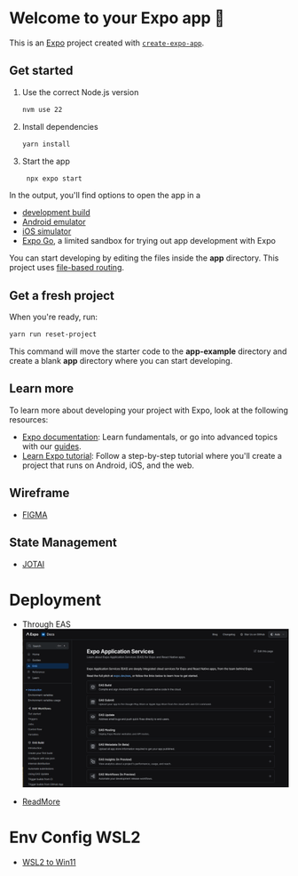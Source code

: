 # Welcome to your Expo app 👋

This is an [Expo](https://expo.dev) project created with [`create-expo-app`](https://www.npmjs.com/package/create-expo-app).

## Get started

1. Use the correct Node.js version

   ```bash
   nvm use 22
   ```

2. Install dependencies

   ```bash
   yarn install
   ```

3. Start the app
   ```bash
    npx expo start
   ```

In the output, you'll find options to open the app in a

- [development build](https://docs.expo.dev/develop/development-builds/introduction/)
- [Android emulator](https://docs.expo.dev/workflow/android-studio-emulator/)
- [iOS simulator](https://docs.expo.dev/workflow/ios-simulator/)
- [Expo Go](https://expo.dev/go), a limited sandbox for trying out app development with Expo

You can start developing by editing the files inside the **app** directory. This project uses [file-based routing](https://docs.expo.dev/router/introduction).

## Get a fresh project

When you're ready, run:

```bash
yarn run reset-project
```

This command will move the starter code to the **app-example** directory and create a blank **app** directory where you can start developing.

## Learn more

To learn more about developing your project with Expo, look at the following resources:

- [Expo documentation](https://docs.expo.dev/): Learn fundamentals, or go into advanced topics with our [guides](https://docs.expo.dev/guides).
- [Learn Expo tutorial](https://docs.expo.dev/tutorial/introduction/): Follow a step-by-step tutorial where you'll create a project that runs on Android, iOS, and the web.

## Wireframe

- [FIGMA](https://www.figma.com/design/3uxTPbP34xQLDRJDrzs092/Untitled?node-id=0-1&t=nxTUBrXbq5CT1SxA-1)

## State Management

- [JOTAI](https://jotai.org/docs/guides/react-native)

# Deployment

- Through EAS
  ![alt text](./docs/eas.png)

- [ReadMore](./docs/readme-eas.md)

# Env Config WSL2
- [WSL2 to Win11](https://learn.microsoft.com/en-us/windows/wsl/networking#mirrored-mode-networking)